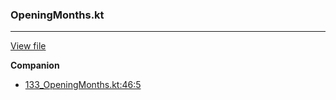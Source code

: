 ### OpeningMonths.kt
---
[View file](../files/133_OpeningMonths.kt)

**Companion**

 - [133_OpeningMonths.kt:46:5](../files/133_OpeningMonths.kt#L46)
